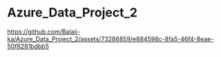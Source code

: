 # Azure_Data_Project_2


https://github.com/Balaji-ka/Azure_Data_Project_2/assets/73286859/e884598c-8fa5-46f4-8eae-50f8281bdbb5

